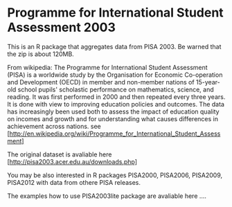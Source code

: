 Programme for International Student Assessment 2003
===================================================

This is an R package that aggregates data from PISA 2003.
Be warned that the zip is about 120MB.

From wikipedia: The Programme for International Student Assessment (PISA) is a worldwide study by the Organisation for Economic Co-operation and Development (OECD) in member and non-member nations of 15-year-old school pupils' scholastic performance on mathematics, science, and reading. It was first performed in 2000 and then repeated every three years. It is done with view to improving education policies and outcomes. The data has increasingly been used both to assess the impact of education quality on incomes and growth and for understanding what causes differences in achievement across nations. see [http://en.wikipedia.org/wiki/Programme_for_International_Student_Assessment]

The original dataset is avaliable here [http://pisa2003.acer.edu.au/downloads.php]

You may be also interested in R packages PISA2000, PISA2006, PISA2009, PISA2012 with data from othere PISA releases.

The examples how to use PISA2003lite package are avaliable here ....
